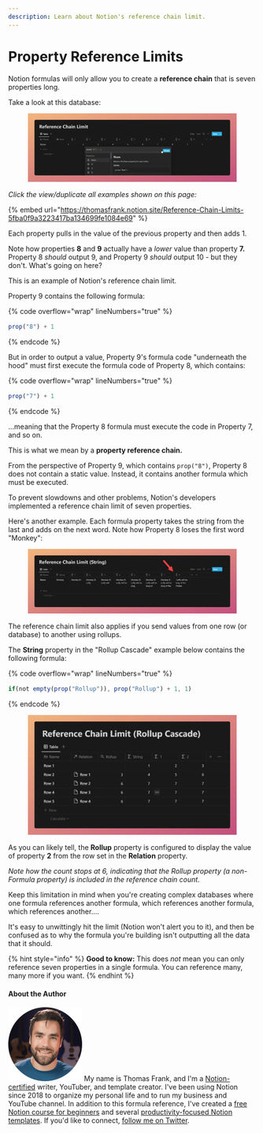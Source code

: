 ```yaml
---
description: Learn about Notion's reference chain limit.
---
```


# Property Reference Limits

Notion formulas will only allow you to create a **reference chain** that is seven properties long.

Take a look at this database:

<figure><img src="../.gitbook/assets/Reference Chain Limit in Notion Formulas.png" alt=""><figcaption></figcaption></figure>

_Click the view/duplicate all examples shown on this page:_

{% embed url="https://thomasfrank.notion.site/Reference-Chain-Limits-5fba0f9a3223417ba134699fe1084e69" %}

Each property pulls in the value of the previous property and then adds 1.

Note how properties **8** and **9** actually have a _lower_ value than property **7.** Property 8 _should_ output 9, and Property 9 _should_ output 10 - but they don't. What's going on here?

This is an example of Notion's reference chain limit.

Property 9 contains the following formula:

{% code overflow="wrap" lineNumbers="true" %}
```javascript
prop("8") + 1
```
{% endcode %}

But in order to output a value, Property 9's formula code "underneath the hood" must first execute the formula code of Property 8, which contains:

{% code overflow="wrap" lineNumbers="true" %}
```javascript
prop("7") + 1
```
{% endcode %}

...meaning that the Property 8 formula must execute the code in Property 7, and so on.

This is what we mean by a **property reference chain.**&#x20;

From the perspective of Property 9, which contains `prop("8")`, Property 8 does not contain a static value. Instead, it contains another formula which must be executed.

To prevent slowdowns and other problems, Notion's developers implemented a reference chain limit of seven properties.

Here's another example. Each formula property takes the string from the last and adds on the next word. Note how Property 8 loses the first word "Monkey":

<figure><img src="../.gitbook/assets/String Example of Reference Chain Limit in Notion Formulas.png" alt=""><figcaption></figcaption></figure>

The reference chain limit also applies if you send values from one row (or database) to another using rollups.

The **String** property in the "Rollup Cascade" example below contains the following formula:

{% code overflow="wrap" lineNumbers="true" %}
```javascript
if(not empty(prop("Rollup")), prop("Rollup") + 1, 1)
```
{% endcode %}

<figure><img src="../.gitbook/assets/Rollup Cascade Example of Reference Chain Limit in Notion Formulas.png" alt=""><figcaption></figcaption></figure>

As you can likely tell, the **Rollup** property is configured to display the value of property **2** from the row set in the **Relation** property.&#x20;

_Note how the count stops at 6, indicating that the Rollup property (a non-Formula property) is included in the reference chain count._

Keep this limitation in mind when you're creating complex databases where one formula references another formula, which references another formula, which references another....

It's easy to unwittingly hit the limit (Notion won't alert you to it), and then be confused as to why the formula you're building isn't outputting all the data that it should.

{% hint style="info" %}
**Good to know:** This does _not_ mean you can only reference seven properties in a single formula. You can reference many, many more if you want.
{% endhint %}

#### About the Author

<img src="../.gitbook/assets/Notion Fundamentals with Thomas Frank - Avatar 2021 compressed (1).png" alt="" data-size="line"> My name is Thomas Frank, and I'm a [Notion-certified](https://www.credly.com/badges/95fae13a-17bf-4b4a-a3d2-d58c8a3e6a2a/public\_url) writer, YouTuber, and template creator. I've been using Notion since 2018 to organize my personal life and to run my business and YouTube channel. In addition to this formula reference, I've created a [free Notion course for beginners](https://thomasjfrank.com/fundamentals/) and several [productivity-focused Notion templates](https://thomasjfrank.com/templates/). If you'd like to connect, [follow me on Twitter](https://twitter.com/TomFrankly).
